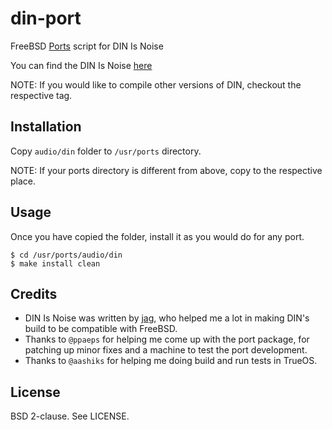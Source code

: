 din-port
========

FreeBSD [Ports][3] script for DIN Is Noise

You can find the DIN Is Noise [here][1]

NOTE: If you would like to compile other versions of DIN, checkout the respective tag.

Installation
------------

Copy `audio/din` folder to `/usr/ports` directory.

NOTE: If your ports directory is different from above, copy to the respective
place.

Usage
-----

Once you have copied the folder, install it as you would do for any port.

`$ cd /usr/ports/audio/din`<br>
`$ make install clean`

Credits
-------

* DIN Is Noise was written by [jag][2], who helped me a lot in making
  DIN's build to be compatible with FreeBSD.
* Thanks to `@ppaeps` for helping me come up with the port package, for patching
  up minor fixes and a machine to test the port development.
* Thanks to `@aashiks` for helping me doing build and run tests in TrueOS.

License
-------

BSD 2-clause. See LICENSE.

[1]: https://dinisnoise.org/
[2]: https://dinisnoise.org/bio/
[3]: https://www.freshports.org/audio/din

